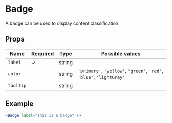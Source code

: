 # Badge

A badge can be used to display content classification.

## Props

| Name      | Required | Type   | Possible values                                                      |
| --------- | -------- | ------ | ---------------------------------------------------------------------|
| `label`   | ✓        | string |                                                                      |
| `color`   |          | string | `'primary'`, `'yellow'`, `'green'`, `'red'`, `'blue'`, `'lightGray'` |
| `tooltip` |          | string |                                                                      |

## Example

```jsx
<Badge label="This is a badge" />
```
